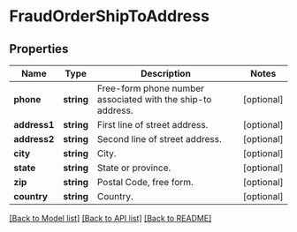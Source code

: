 # FraudOrderShipToAddress

## Properties
Name | Type | Description | Notes
------------ | ------------- | ------------- | -------------
**phone** | **string** | Free-form phone number associated with the ship-to address. | [optional] 
**address1** | **string** | First line of street address. | [optional] 
**address2** | **string** | Second line of street address. | [optional] 
**city** | **string** | City. | [optional] 
**state** | **string** | State or province. | [optional] 
**zip** | **string** | Postal Code, free form. | [optional] 
**country** | **string** | Country. | [optional] 

[[Back to Model list]](../README.md#documentation-for-models) [[Back to API list]](../README.md#documentation-for-api-endpoints) [[Back to README]](../README.md)


